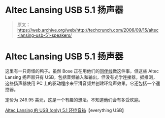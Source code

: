 # Altec Lansing USB 5.1 扬声器

> 原文：<https://web.archive.org/web/http://techcrunch.com/2006/09/15/altec-lansing-usb-51-speakers/>

# Altec Lansing USB 5.1 扬声器

这里有一只奇怪的鸭子。虽然 Bose 正在用他们的[同伴线](https://web.archive.org/web/20201202042852/http://crunchgear.com/2006/08/24/bose-upgrades-flagship-products/)做这件事，但这些 Altec Lansing 扬声器只有 USB，包括音频输入和输出，但没有光学连接器。据推测，这些扬声器使用 PC 上的驱动程序来平滑音频并创建环绕声效果。它还包括一个遥控器。

定价为 249.95 美元，这是一个有趣的想法。不知道他们会有多受欢迎。

[Altec Lansing 的 USB (only) 5.1 环绕音箱](https://web.archive.org/web/20201202042852/http://www.everythingusb.com/altec_lansing_fx5051.html)【everything USB】